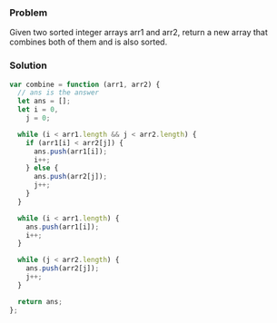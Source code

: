 ### Problem

Given two sorted integer arrays arr1 and arr2, return a new array that combines both of them and is also sorted.

### Solution

```javascript
var combine = function (arr1, arr2) {
  // ans is the answer
  let ans = [];
  let i = 0,
    j = 0;

  while (i < arr1.length && j < arr2.length) {
    if (arr1[i] < arr2[j]) {
      ans.push(arr1[i]);
      i++;
    } else {
      ans.push(arr2[j]);
      j++;
    }
  }

  while (i < arr1.length) {
    ans.push(arr1[i]);
    i++;
  }

  while (j < arr2.length) {
    ans.push(arr2[j]);
    j++;
  }

  return ans;
};
```
